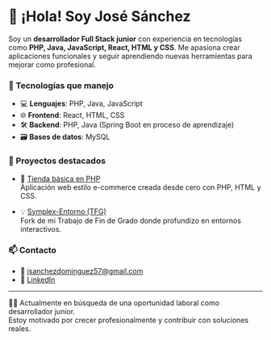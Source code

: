 # 👋 ¡Hola! Soy José Sánchez

Soy un **desarrollador Full Stack junior** con experiencia en tecnologías como **PHP, Java, JavaScript, React, HTML y CSS**. Me apasiona crear aplicaciones funcionales y seguir aprendiendo nuevas herramientas para mejorar como profesional.

### 🚀 Tecnologías que manejo
- 💻 **Lenguajes**: PHP, Java, JavaScript
- 🌐 **Frontend**: React, HTML, CSS
- 🛠️ **Backend**: PHP, Java (Spring Boot en proceso de aprendizaje)
- 🗃️ **Bases de datos**: MySQL

### 📂 Proyectos destacados

- 🛒 [Tienda básica en PHP](https://github.com/Jose-Snchz13/tienda)  
  Aplicación web estilo e-commerce creada desde cero con PHP, HTML y CSS.

- 💡 [Symplex-Entorno (TFG)](https://github.com/Jose-Snchz13/symplex-entorno)  
  Fork de mi Trabajo de Fin de Grado donde profundizo en entornos interactivos.

### 📫 Contacto

- 📧 jsanchezdominguez57@gmail.com
- 💼 [LinkedIn](https://www.linkedin.com/in/jose-antonio-sanchez-dominguez-15bb5734a/)

---

🧑‍💻 Actualmente en búsqueda de una oportunidad laboral como desarrollador junior.  
Estoy motivado por crecer profesionalmente y contribuir con soluciones reales.

